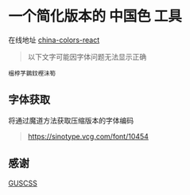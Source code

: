 # 一个简化版本的 中国色 工具

在线地址 [china-colors-react](https://china-colors-react.netlify.app/)

> 以下文字可能因字体问题无法显示正确

`榲桲芓鷃鈫樫沬筍`

## 字体获取

将通过魔道方法获取压缩版本的字体编码

> https://sinotype.vcg.com/font/10454

## 感谢

[GUSCSS](https://github.com/imoyao/GUSCSS/)
